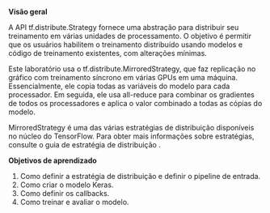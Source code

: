 **Visão geral**

A API tf.distribute.Strategy fornece uma abstração para distribuir seu treinamento em várias unidades de processamento.
O objetivo é permitir que os usuários habilitem o treinamento distribuído usando modelos e código de treinamento existentes, com alterações mínimas.

Este laboratório usa o tf.distribute.MirroredStrategy, que faz replicação no gráfico com treinamento síncrono em várias GPUs em uma máquina.
Essencialmente, ele copia todas as variáveis ​​do modelo para cada processador. Em seguida, ele usa all-reduce para combinar os gradientes de todos
os processadores e aplica o valor combinado a todas as cópias do modelo.

MirroredStrategy é uma das várias estratégias de distribuição disponíveis no núcleo do TensorFlow. 
Para obter mais informações sobre estratégias, consulte o guia de estratégia de distribuição .

**Objetivos de aprendizado**

1. Como definir a estratégia de distribuição e definir o pipeline de entrada.
2. Como criar o modelo Keras.
3. Como definir os callbacks.
4. Como treinar e avaliar o modelo.
